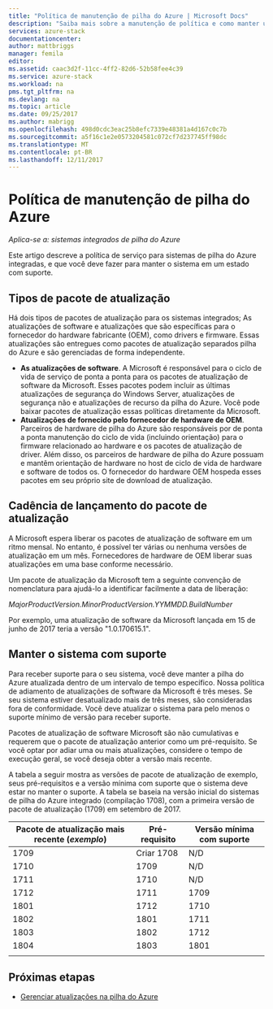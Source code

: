 ```yaml
---
title: "Política de manutenção de pilha do Azure | Microsoft Docs"
description: "Saiba mais sobre a manutenção de política e como manter um sistema integrado em um estado com suporte a pilha do Azure."
services: azure-stack
documentationcenter: 
author: mattbriggs
manager: femila
editor: 
ms.assetid: caac3d2f-11cc-4ff2-82d6-52b58fee4c39
ms.service: azure-stack
ms.workload: na
pms.tgt_pltfrm: na
ms.devlang: na
ms.topic: article
ms.date: 09/25/2017
ms.author: mabrigg
ms.openlocfilehash: 498d0cdc3eac25b8efc7339e48381a4d167c0c7b
ms.sourcegitcommit: a5f16c1e2e0573204581c072cf7d237745ff98dc
ms.translationtype: MT
ms.contentlocale: pt-BR
ms.lasthandoff: 12/11/2017
---
```

# <a name="azure-stack-servicing-policy"></a>Política de manutenção de pilha do Azure

*Aplica-se a: sistemas integrados de pilha do Azure*

Este artigo descreve a política de serviço para sistemas de pilha do Azure integradas, e que você deve fazer para manter o sistema em um estado com suporte. 

## <a name="update-package-types"></a>Tipos de pacote de atualização

Há dois tipos de pacotes de atualização para os sistemas integrados; As atualizações de software e atualizações que são específicas para o fornecedor do hardware fabricante (OEM), como drivers e firmware. Essas atualizações são entregues como pacotes de atualização separados pilha do Azure e são gerenciadas de forma independente.

- **As atualizações de software**. A Microsoft é responsável para o ciclo de vida de serviço de ponta a ponta para os pacotes de atualização de software da Microsoft. Esses pacotes podem incluir as últimas atualizações de segurança do Windows Server, atualizações de segurança não e atualizações de recurso da pilha do Azure. Você pode baixar pacotes de atualização essas políticas diretamente da Microsoft.
- **Atualizações de fornecido pelo fornecedor de hardware de OEM**. Parceiros de hardware de pilha do Azure são responsáveis por de ponta a ponta manutenção do ciclo de vida (incluindo orientação) para o firmware relacionado ao hardware e os pacotes de atualização de driver. Além disso, os parceiros de hardware de pilha do Azure possuam e mantêm orientação de hardware no host de ciclo de vida de hardware e software de todos os. O fornecedor do hardware OEM hospeda esses pacotes em seu próprio site de download de atualização.

## <a name="update-package-release-cadence"></a>Cadência de lançamento do pacote de atualização

A Microsoft espera liberar os pacotes de atualização de software em um ritmo mensal. No entanto, é possível ter várias ou nenhuma versões de atualização em um mês. Fornecedores de hardware de OEM liberar suas atualizações em uma base conforme necessário.

Um pacote de atualização da Microsoft tem a seguinte convenção de nomenclatura para ajudá-lo a identificar facilmente a data de liberação:

*MajorProductVersion.MinorProductVersion.YYMMDD.BuildNumber*

Por exemplo, uma atualização de software da Microsoft lançada em 15 de junho de 2017 teria a versão "1.0.170615.1".

## <a name="keep-your-system-under-support"></a>Manter o sistema com suporte

Para receber suporte para o seu sistema, você deve manter a pilha do Azure atualizada dentro de um intervalo de tempo específico. Nossa política de adiamento de atualizações de software da Microsoft é três meses. Se seu sistema estiver desatualizado mais de três meses, são consideradas fora de conformidade. Você deve atualizar o sistema para pelo menos o suporte mínimo de versão para receber suporte. 

Pacotes de atualização de software Microsoft são não cumulativas e requerem que o pacote de atualização anterior como um pré-requisito. Se você optar por adiar uma ou mais atualizações, considere o tempo de execução geral, se você deseja obter a versão mais recente.

A tabela a seguir mostra as versões de pacote de atualização de exemplo, seus pré-requisitos e a versão mínima com suporte que o sistema deve estar no manter o suporte. A tabela se baseia na versão inicial do sistemas de pilha do Azure integrado (compilação 1708), com a primeira versão de pacote de atualização (1709) em setembro de 2017. 

| Pacote de atualização mais recente (*exemplo*) | Pré-requisito | Versão mínima com suporte |
| -- | -- | -- |
| 1709 | Criar 1708 | N/D |
| 1710 | 1709 | N/D |
| 1711 | 1710 | N/D |
| 1712 | 1711 | 1709 |
| 1801 | 1712 | 1710 |
| 1802 | 1801 | 1711 |
| 1803 | 1802 | 1712 |
| 1804 | 1803 | 1801 |
| | | 

## <a name="next-steps"></a>Próximas etapas

- [Gerenciar atualizações na pilha do Azure](azure-stack-updates.md)


